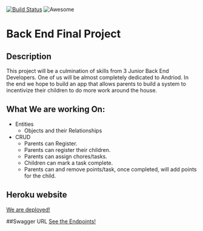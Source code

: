 [![Build Status](https://travis-ci.org/Valien-FinalProject/Backend.svg?branch=master)](https://travis-ci.org/Valien-FinalProject/Backend)
![Awesome](https://cdn.rawgit.com/sindresorhus/awesome/d7305f38d29fed78fa85652e3a63e154dd8e8829/media/badge.svg)
# Back End Final Project

## Description
This project will be a culmination of skills from 3 Junior Back End Developers. One of us will be almost completely dedicated to Andriod. In the end we hope to build an app that allows parents to build a system to incentivize their children to do more work around the house.

## What We are working On:
* Entities
	* Objects and their Relationships
* CRUD
	* Parents can Register.
	* Parents can register their children.
	* Parents can assign chores/tasks.
	* Children can mark a task complete.
	* Parents can and remove points/task, once completed, will add points for the child.

## Heroku website
[We are deployed!](vast-fortress-99365.herokuapp.com)

##Swagger URL
[See the Endpoints!](vast-fortress-99365.herokuapp.com/swagger-ui.thml)
